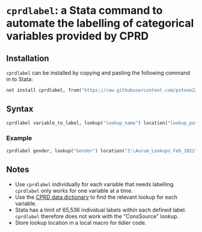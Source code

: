 # `cprdlabel`: a Stata command to automate the labelling of categorical variables provided by CPRD

## Installation
`cprdlabel` can be installed by copying and pasting the following command in to Stata:
```stata
net install cprdlabel, from("https://raw.githubusercontent.com/pstone22/cprdlabel/main") replace
```

## Syntax
```stata
cprdlabel variable_to_label, lookup("lookup_name") location("lookup_path")
```
### Example
```stata
cprdlabel gender, lookup("Gender") location("Z:\Aurum_Lookups_Feb_2022")
```

## Notes
- Use `cprdlabel` individually for each variable that needs labelling. `cprdlabel` only works for one variable at a time.
- Use the [CPRD data dictionary](https://cprd.com/primary-care-data-public-health-research) to find the relevant lookup for each variable.
- Stata has a limit of 65,536 individual labels within each defined label. `cprdlabel` therefore does not work with the "ConsSource" lookup.
- Store lookup location in a local macro for tidier code.
